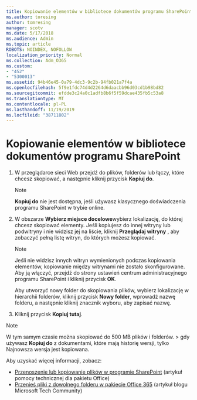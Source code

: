 ```yaml
---
title: Kopiowanie elementów w bibliotece dokumentów programu SharePoint
ms.author: toresing
author: tomresing
manager: scotv
ms.date: 5/17/2018
ms.audience: Admin
ms.topic: article
ROBOTS: NOINDEX, NOFOLLOW
localization_priority: Normal
ms.collection: Adm_O365
ms.custom:
- "452"
- "5300013"
ms.assetid: 94b46e45-0a79-4dc3-9c2b-94fb021a7f4a
ms.openlocfilehash: 5f9e1fdc74d4d2264d6daacbb96d03cd1b98bd82
ms.sourcegitcommit: efdde3c24a0c1adfb8b6f5f59dcae435fb5c53a8
ms.translationtype: MT
ms.contentlocale: pl-PL
ms.lasthandoff: 11/19/2019
ms.locfileid: "38711802"
---
```

# <a name="copy-items-in-a-sharepoint-document-library"></a>Kopiowanie elementów w bibliotece dokumentów programu SharePoint

1. W przeglądarce sieci Web przejdź do plików, folderów lub łączy, które chcesz skopiować, a następnie kliknij przycisk **Kopiuj do**.

    > [!NOTE]
    > **Kopiuj do** nie jest dostępna, jeśli używasz klasycznego doświadczenia programu SharePoint w trybie online.
  
2. W obszarze **Wybierz miejsce docelowe**wybierz lokalizację, do której chcesz skopiować elementy. Jeśli kopiujesz do innej witryny lub podwitryny i nie widzisz jej na liście, kliknij **Przeglądaj witryny** , aby zobaczyć pełną listę witryn, do których możesz kopiować.

    > [!NOTE]
    > Jeśli nie widzisz innych witryn wymienionych podczas kopiowania elementów, kopiowanie między witrynami nie zostało skonfigurowane. Aby ją włączyć, przejdź do strony ustawień centrum administracyjnego programu SharePoint i kliknij przycisk **OK**.
  
    Aby utworzyć nowy folder do skopiowania plików, wybierz lokalizację w hierarchii folderów, kliknij przycisk **Nowy folder**, wprowadź nazwę folderu, a następnie kliknij znacznik wyboru, aby zapisać nazwę.

3. Kliknij przycisk **Kopiuj tutaj**.

> [!NOTE]
> W tym samym czasie można skopiować do 500 MB plików i folderów. > gdy używasz **Kopiuj do** z dokumentami, które mają historię wersji, tylko Najnowsza wersja jest kopiowana.
  
Aby uzyskać więcej informacji, zobacz:

 - [Przenoszenie lub kopiowanie plików w programie SharePoint](https://support.office.com/article/move-or-copy-files-in-sharepoint-00e2f483-4df3-46be-a861-1f5f0c1a87bc) (artykuł pomocy technicznej dla pakietu Office)
 - [Przenieś pliki z dowolnego folderu w pakiecie Office 365](https://techcommunity.microsoft.com/t5/Microsoft-SharePoint-Blog/Now-move-files-anywhere-in-Office-365-SharePoint-and-OneDrive/ba-p/146973) (artykuł blogu Microsoft Tech Community)   